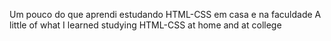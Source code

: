 Um pouco do que aprendi estudando HTML-CSS em casa e na faculdade
A little of what I learned studying HTML-CSS at home and at college
